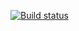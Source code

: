 [![Build status](https://ci.appveyor.com/api/projects/status/17rmn50knoyicwl7?svg=true)](https://ci.appveyor.com/project/Natalie-Roach/api-ci-testing-task2-3)
